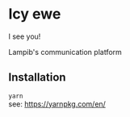 # Icy ewe
I see you!

Lampib's communication platform

## Installation
`yarn`  
see: https://yarnpkg.com/en/
